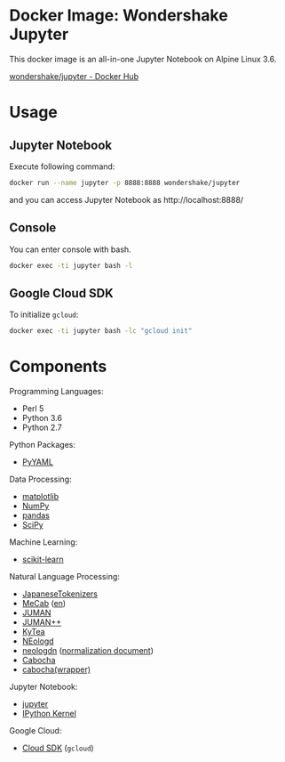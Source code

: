 Docker Image: Wondershake Jupyter
=================================

This docker image is an all-in-one Jupyter Notebook on Alpine Linux 3.6.

[wondershake/jupyter - Docker Hub](https://hub.docker.com/r/wondershake/jupyter/)

# Usage
## Jupyter Notebook

Execute following command:

```bash
docker run --name jupyter -p 8888:8888 wondershake/jupyter
```

and you can access Jupyter Notebook as http://localhost:8888/

## Console

You can enter console with bash.

```bash
docker exec -ti jupyter bash -l
```

## Google Cloud SDK

To initialize `gcloud`:

```bash
docker exec -ti jupyter bash -lc "gcloud init"
```

# Components

Programming Languages:

* Perl 5
* Python 3.6
* Python 2.7

Python Packages:

* [PyYAML](http://pyyaml.org/)

Data Processing:

* [matplotlib](https://matplotlib.org/)
* [NumPy](http://www.numpy.org/)
* [pandas](https://pandas.pydata.org/)
* [SciPy](https://www.scipy.org/)

Machine Learning:

* [scikit-learn](http://scikit-learn.org/stable/)

Natural Language Processing:

* [JapaneseTokenizers](https://github.com/Kensuke-Mitsuzawa/JapaneseTokenizers)
* [MeCab](http://taku910.github.io/mecab/) ([en](https://github.com/jordwest/mecab-docs-en))
* [JUMAN](http://nlp.ist.i.kyoto-u.ac.jp/EN/index.php?JUMAN)
* [JUMAN++](http://nlp.ist.i.kyoto-u.ac.jp/EN/index.php?JUMAN++)
* [KyTea](http://www.phontron.com/kytea/)
* [NEologd](https://github.com/neologd/mecab-ipadic-neologd)
* [neologdn](https://github.com/ikegami-yukino/neologdn) ([normalization document](https://github.com/neologd/mecab-ipadic-neologd/wiki/Regexp.ja#python-written-by-hideaki-t--overlast))
* [Cabocha](http://taku910.github.io/cabocha/)
* [cabocha(wrapper)](https://github.com/kenkov/cabocha)

Jupyter Notebook:

* [jupyter](http://jupyter.org/)
* [IPython Kernel](https://github.com/ipython/ipykernel)

Google Cloud:

* [Cloud SDK](https://cloud.google.com/sdk/) (`gcloud`)
